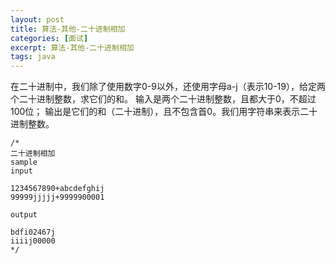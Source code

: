 ```yaml
---
layout: post
title: 算法-其他-二十进制相加
categories: [面试]
excerpt: 算法-其他-二十进制相加
tags: java
---
```

在二十进制中，我们除了使用数字0-9以外，还使用字母a-j（表示10-19），给定两个二十进制整数，求它们的和。 输入是两个二十进制整数，且都大于0，不超过100位； 输出是它们的和（二十进制），且不包含首0。我们用字符串来表示二十进制整数。
```
/*
二十进制相加
sample
input

1234567890+abcdefghij
99999jjjjj+9999900001

output

bdfi02467j
iiiij00000
*/
```

